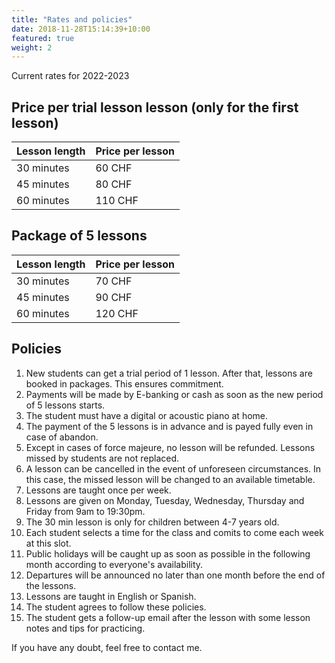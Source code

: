 ```yaml
---
title: "Rates and policies"
date: 2018-11-28T15:14:39+10:00
featured: true
weight: 2
---
```


Current rates for 2022-2023

## Price per trial lesson lesson (only for the first lesson)

Lesson length | Price per lesson
--- | --- 
30 minutes | 60 CHF 
45 minutes | 80 CHF 
60 minutes | 110 CHF 

## Package of 5 lessons

Lesson length | Price per lesson
--- | --- 
30 minutes | 70 CHF
45 minutes | 90 CHF
60 minutes | 120 CHF 

## Policies

1. New students can get a trial period of 1 lesson. After that, lessons are booked in packages. This ensures commitment.
2. Payments will be made by E-banking or cash as soon as the new period of 5 lessons starts. 
3. The student must have a digital or acoustic piano at home.
4. The payment of the 5 lessons is in advance and is payed fully even in case of abandon.
5. Except in cases of force majeure, no lesson will be refunded. Lessons missed by students are not replaced.
6. A lesson can be cancelled in the event of unforeseen circumstances. In this case, the missed lesson will be changed to an available timetable. 
7. Lessons are taught once per week. 
8. Lessons are given on Monday, Tuesday, Wednesday, Thursday and Friday from 9am to 19:30pm. 
9. The 30 min lesson is only for children between 4-7 years old. 
10. Each student selects a time for the class and comits to come each week at this slot. 
11. Public holidays will be caught up as soon as possible in the following month according to everyone's availability.
12. Departures will be announced no later than one month before the end of the lessons.
13. Lessons are taught in English or Spanish.
14. The student agrees to follow these policies.
15. The student gets a follow-up email after the lesson with some lesson notes and tips for practicing.

If you have any doubt, feel free to contact me.

